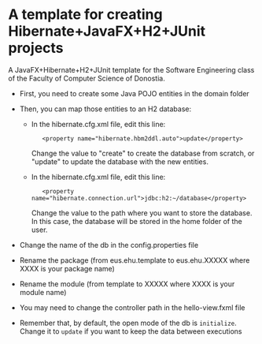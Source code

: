 # A template for creating Hibernate+JavaFX+H2+JUnit projects 

A JavaFX+Hibernate+H2+JUnit template for the Software Engineering class of the Faculty of Computer Science of Donostia. 


* First, you need to create some Java POJO entities in the domain folder
* Then, you can map those entities to an H2 database: 
  * In the hibernate.cfg.xml file, edit this line:
  
           <property name="hibernate.hbm2ddl.auto">update</property>

    Change the value to "create" to create the database from scratch, or "update" to update the database with the new entities.
  * In the hibernate.cfg.xml file, edit this line:
  
           <property name="hibernate.connection.url">jdbc:h2:~/database</property>

    Change the value to the path where you want to store the database. In this case,
  the database will be stored in the home folder of the user.

* Change the name of the db in the config.properties file
* Rename the package (from eus.ehu.template to eus.ehu.XXXXX where XXXX is your package name)
* Rename the module (from template to XXXXX where XXXX is your module name)
* You may need to change the controller path in the hello-view.fxml file
* Remember that, by default, the open mode of the db is `initialize`. Change it to `update` if you want to keep the data between executions
